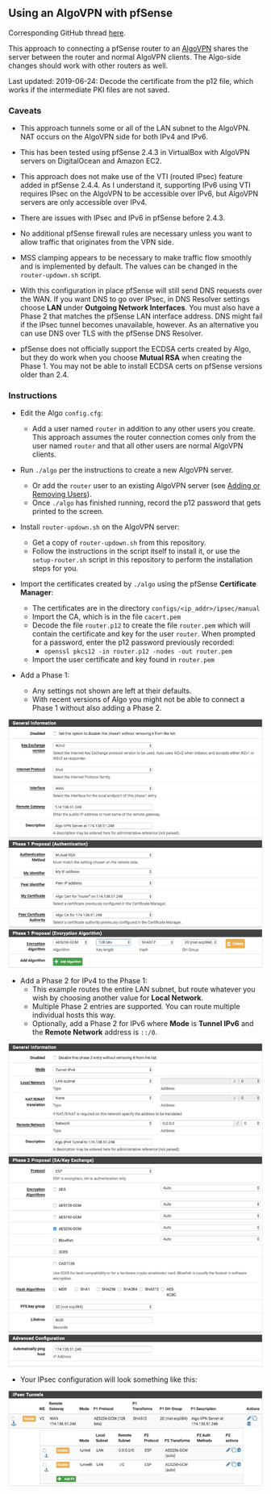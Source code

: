 ## Using an AlgoVPN with pfSense

Corresponding GitHub thread [here](https://github.com/trailofbits/algo/issues/292).

This approach to connecting a pfSense router to an
[AlgoVPN](https://github.com/trailofbits/algo) shares the server between
the router and normal AlgoVPN clients. The Algo-side changes should work with
other routers as well.

Last updated: 2019-06-24: Decode the certificate from the p12 file, which works if the intermediate PKI files are not saved.

### Caveats

* This approach tunnels some or all of the LAN subnet to the AlgoVPN. NAT
occurs on the AlgoVPN side for both IPv4 and IPv6.

* This has been tested using pfSense 2.4.3 in VirtualBox with AlgoVPN
servers on DigitalOcean and Amazon EC2.

* This approach does not make use of the VTI (routed IPsec) feature added in
pfSense 2.4.4. As I understand it, supporting IPv6 using VTI requires IPsec on
the AlgoVPN to be accessible over IPv6, but AlgoVPN servers are only accessible
over IPv4.

* There are issues with IPsec and IPv6 in pfSense before 2.4.3.

* No additional pfSense firewall rules are necessary unless you want to
allow traffic that originates from the VPN side.

* MSS clamping appears to be necessary to make traffic flow smoothly and is
implemented by default. The values can be changed in the `router-updown.sh`
script.

* With this configuration in place pfSense will still send DNS requests over the
WAN. If you want DNS to go over IPsec, in DNS Resolver settings choose **LAN**
under **Outgoing Network Interfaces**. You must also have a Phase 2 that matches
the pfSense LAN interface address. DNS might fail if the IPsec tunnel becomes
unavailable, however. As an alternative you can use DNS over TLS with the
pfSense DNS Resolver.

* pfSense does not officially support the ECDSA certs created by Algo, but
they do work when you choose **Mutual RSA** when creating the Phase 1. You may
not be able to install ECDSA certs on pfSense versions older than 2.4.

### Instructions

* Edit the Algo `config.cfg`:
   * Add a user named `router` in addition to any other users you create.
     This approach assumes the router connection comes only from the user named
     `router` and that all other users are normal AlgoVPN clients.

* Run `./algo` per the instructions to create a new AlgoVPN server.
   * Or add the `router` user to an existing AlgoVPN server
     (see [Adding or Removing Users](https://github.com/trailofbits/algo#adding-or-removing-users)).
   * Once `./algo` has finished running, record the p12 password that gets printed to the screen.

* Install `router-updown.sh` on the AlgoVPN server:
   * Get a copy of `router-updown.sh` from this repository.
   * Follow the instructions in the script itself to install it, or use
     the `setup-router.sh` script in this repository to perform the installation
     steps for you.

* Import the certificates created by `./algo` using the pfSense **Certificate Manager**:
   * The certificates are in the directory `configs/<ip_addr>/ipsec/manual`
   * Import the CA, which is in the file `cacert.pem`
   * Decode the file `router.p12` to create the file `router.pem` which will contain the certificate and key for the user `router`. When prompted for a password, enter the p12 password previously recorded:
      * `openssl pkcs12 -in router.p12 -nodes -out router.pem`
   * Import the user certificate and key found in `router.pem`

* Add a Phase 1:
   * Any settings not shown are left at their defaults.
   * With recent versions of Algo you might not be able to connect a Phase 1 without also adding a Phase 2.


![](images/phase1.jpg)


* Add a Phase 2 for IPv4 to the Phase 1:
   * This example routes the entire LAN subnet, but route whatever you wish by choosing another value for **Local Network**.
   * Multiple Phase 2 entries are supported. You can route multiple individual hosts this way.
   * Optionally, add a Phase 2 for IPv6 where **Mode** is **Tunnel IPv6** and the **Remote Network** address is `::/0`.
   
   
![](images/phase2.jpg)


* Your IPsec configuration will look something like this:

![](images/summary.jpg)
